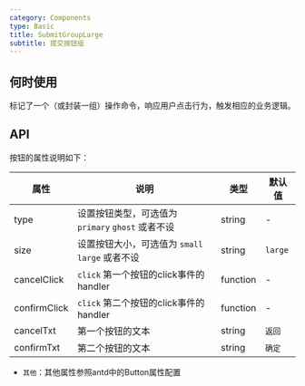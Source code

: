```yaml
---
category: Components
type: Basic
title: SubmitGroupLarge
subtitle: 提交按钮组
---
```


## 何时使用

标记了一个（或封装一组）操作命令，响应用户点击行为，触发相应的业务逻辑。

## API

按钮的属性说明如下：

属性 | 说明 | 类型 | 默认值
-----|-----|-----|------
type | 设置按钮类型，可选值为 `primary` `ghost` 或者不设 | string | -
size | 设置按钮大小，可选值为 `small` `large` 或者不设 | string | `large`
cancelClick | `click` 第一个按钮的click事件的 handler | function | -
confirmClick | `click` 第二个按钮的click事件的handler | function | -
cancelTxt | 第一个按钮的文本 | string | `返回`
confirmTxt | 第二个按钮的文本 | string | 	`确定`
- `其他`：其他属性参照antd中的Button属性配置


<style>
[id^="cssModule-button-demo-"] .ant-btn {
  margin-right: 8px;
  margin-bottom: 12px;
}
</style>
